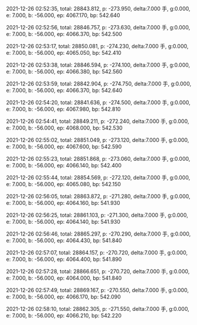 2021-12-26 02:52:35, total: 28843.812, p: -273.950, delta:7.000 手, g:0.000, e: 7.000, b: -56.000, ep: 4067.170, bp: 542.640

2021-12-26 02:52:56, total: 28846.757, p: -273.630, delta:7.000 手, g:0.000, e: 7.000, b: -56.000, ep: 4066.370, bp: 542.500

2021-12-26 02:53:17, total: 28850.081, p: -274.230, delta:7.000 手, g:0.000, e: 7.000, b: -56.000, ep: 4065.050, bp: 542.410

2021-12-26 02:53:38, total: 28846.594, p: -274.100, delta:7.000 手, g:0.000, e: 7.000, b: -56.000, ep: 4066.380, bp: 542.560

2021-12-26 02:53:59, total: 28842.904, p: -274.750, delta:7.000 手, g:0.000, e: 7.000, b: -56.000, ep: 4066.370, bp: 542.640

2021-12-26 02:54:20, total: 28841.636, p: -274.500, delta:7.000 手, g:0.000, e: 7.000, b: -56.000, ep: 4067.980, bp: 542.810

2021-12-26 02:54:41, total: 28849.211, p: -272.240, delta:7.000 手, g:0.000, e: 7.000, b: -56.000, ep: 4068.000, bp: 542.530

2021-12-26 02:55:02, total: 28851.049, p: -273.120, delta:7.000 手, g:0.000, e: 7.000, b: -56.000, ep: 4067.600, bp: 542.590

2021-12-26 02:55:23, total: 28851.868, p: -273.060, delta:7.000 手, g:0.000, e: 7.000, b: -56.000, ep: 4066.140, bp: 542.400

2021-12-26 02:55:44, total: 28854.569, p: -272.120, delta:7.000 手, g:0.000, e: 7.000, b: -56.000, ep: 4065.080, bp: 542.150

2021-12-26 02:56:05, total: 28863.872, p: -271.280, delta:7.000 手, g:0.000, e: 7.000, b: -56.000, ep: 4064.160, bp: 541.930

2021-12-26 02:56:25, total: 28861.103, p: -271.300, delta:7.000 手, g:0.000, e: 7.000, b: -56.000, ep: 4064.140, bp: 541.930

2021-12-26 02:56:46, total: 28865.297, p: -270.290, delta:7.000 手, g:0.000, e: 7.000, b: -56.000, ep: 4064.430, bp: 541.840

2021-12-26 02:57:07, total: 28864.157, p: -270.720, delta:7.000 手, g:0.000, e: 7.000, b: -56.000, ep: 4064.400, bp: 541.890

2021-12-26 02:57:28, total: 28866.651, p: -270.720, delta:7.000 手, g:0.000, e: 7.000, b: -56.000, ep: 4064.000, bp: 541.840

2021-12-26 02:57:49, total: 28869.167, p: -270.550, delta:7.000 手, g:0.000, e: 7.000, b: -56.000, ep: 4066.170, bp: 542.090

2021-12-26 02:58:10, total: 28862.305, p: -271.550, delta:7.000 手, g:0.000, e: 7.000, b: -56.000, ep: 4066.210, bp: 542.220